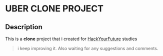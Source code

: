 # UBER CLONE PROJECT

## Description
This is a **clone** project that i created for [HackYourFuture](https://github.com/HackYourFuture) studies
>i keep improving it. Also waiting for any suggestions and comments.
